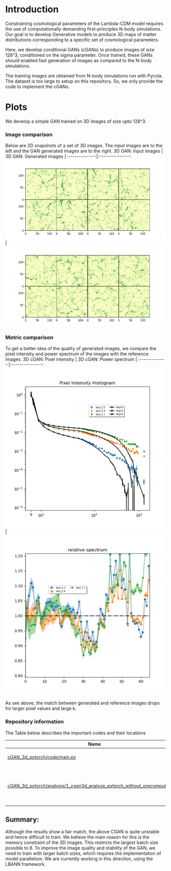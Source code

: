 # Introduction
Constraining cosmological parameters of the Lambda-CDM model requires the use of computationally demanding first-principles N-body simulations.
Our goal is to develop Generative models to produce 3D maps of matter distributions corresponding to a specific set of cosmological parameters.

Here, we develop conditional GANs (cGANs) to produce images of size 128^3, conditioned on the sigma parameter. Once trained, these GANs should enabled fast generation of images as compared to the N-body simulations.

The training images are obtained from N-body simulations run with Pycola.
The dataset is too large to setup on this repository. So, we only provide the code to implement the cGANs.

# Plots

We develop a simple GAN trained on 3D images of size upto 128^3.

### Image comparison
Below are 2D snapshots of a set of 3D images. The input images are to the left and the GAN generated images are to the right.
3D GAN: Input images | 3D GAN: Generated images |
:-------------:|:---------------:
![2D slices of input images](https://github.com/vmos1/Code_highlights/blob/main/3_cond_GANs_cosmology/images/cgan_reference_2dslices.png)| ![2D slices of generated images](https://github.com/vmos1/Code_highlights/blob/main/3_cond_GANs_cosmology/images/cgan_generated_2dslices.png)

### Metric comparison
To get a better idea of the quality of generated images, we compare the pixel intensity and power spectrum of the images with the reference images.
3D cGAN: Pixel intensity | 3D cGAN: Power spectrum  |
:-------------:|:---------------:
![Pixel intensity](https://github.com/vmos1/Code_highlights/blob/main/3_cond_GANs_cosmology/images/cgan_pixel_hist.png) |![Power spectrum](https://github.com/vmos1/Code_highlights/blob/main/3_cond_GANs_cosmology/images/cgan_spec_rel.png)

As see above, the match between generated and reference images drops for larger pixel values and large k.

### Repository information
The Table below describes the important codes and their locations

| Name | Description |
| --- | ---|
| [cGAN_3d_pytorch/code/main.py](https://github.com/vmos1/Code_highlights/blob/main/3_cond_GANs_cosmology/cGAN_3d_pytorch/code/main.py) | main training code |
|[cGAN_3d_pytorch/analysis/1_cgan3d_analyze_pytorch_without_precompute.ipynb](https://github.com/vmos1/Code_highlights/blob/main/3_cond_GANs_cosmology/cGAN_3d_pytorch/analysis/1_cgan3d_analyze_pytorch_without_precompute.ipynb) | Notebook to analyze GAN results and view best epoch-steps |

## Summary: 
Although the results show a fair match, the above CGAN is quite unstable and hence difficult to train. We believe the main reason for this is the memory constraint of the 3D images. This restricts the largest batch size possible to 8. To improve the image quality and stability of the GAN, we need to train with larger batch sizes, which requires the implementation of model parallelism. We are currently working in this direction, using the LBANN framework.
